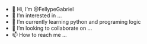 - 👋 Hi, I’m @FellypeGabriel 
- 👀 I’m interested in ...
- 🌱 I’m currently learning python and programing logic
- 💞️ I’m looking to collaborate on ...
- 📫 How to reach me ...

<!---
FellypeGabriel/FellypeGabriel is a ✨ special ✨ repository because its `README.md` (this file) appears on your GitHub profile.
You can click the Preview link to take a look at your changes.
--->
